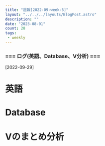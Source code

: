 ```yaml
---
title: "週報[2022-09-week-5]"
layout: "../../../layouts/BlogPost.astro"
description: ""
date: "2023-08-01"
count: 28
tags:
 - weekly
---
```





### === ログ(英語、Database、V分析) ===

[2022-09-29]

# 英語

# Database

# Vのまとめ分析
